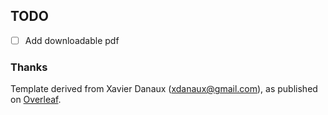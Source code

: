 ## TODO
  * [ ] Add downloadable pdf
 
### Thanks
Template derived from Xavier Danaux (xdanaux@gmail.com), as published on [Overleaf](https://www.overleaf.com/latex/examples/curriculum-vitae-for-researchers/jmrscnymyfps).
